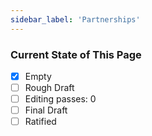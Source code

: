 ```yaml
---
sidebar_label: 'Partnerships'
---
```


### Current State of This Page

- [x] Empty
- [ ] Rough Draft
- [ ] Editing passes: 0
- [ ] Final Draft
- [ ] Ratified
